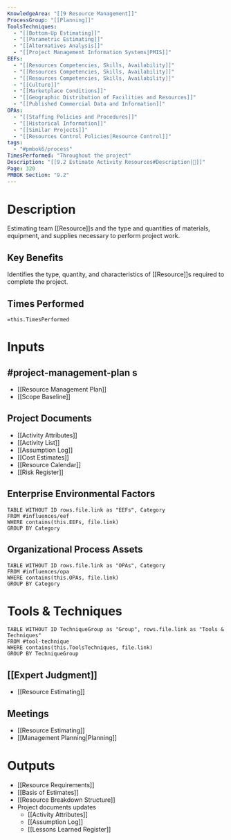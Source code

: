 ```yaml
---
KnowledgeArea: "[[9 Resource Management]]"
ProcessGroup: "[[Planning]]"
ToolsTechniques:
  - "[[Bottom-Up Estimating]]"
  - "[[Parametric Estimating]]"
  - "[[Alternatives Analysis]]"
  - "[[Project Management Information Systems|PMIS]]"
EEFs:
  - "[[Resources Competencies, Skills, Availability]]"
  - "[[Resources Competencies, Skills, Availability]]"
  - "[[Resources Competencies, Skills, Availability]]"
  - "[[Culture]]"
  - "[[Marketplace Conditions]]"
  - "[[Geographic Distribution of Facilities and Resources]]"
  - "[[Published Commercial Data and Information]]"
OPAs:
  - "[[Staffing Policies and Procedures]]"
  - "[[Historical Information]]"
  - "[[Similar Projects]]"
  - "[[Resources Control Policies|Resource Control]]"
tags:
  - "#pmbok6/process"
TimesPerformed: "Throughout the project"
Description: "[[9.2 Estimate Activity Resources#Description|📝]]"
Page: 320
PMBOK Section: "9.2"
---
```

# Description
Estimating team [[Resource]]s and the type and quantities of materials, equipment, and supplies necessary to perform project work.
## Key Benefits
Identifies the type, quantity, and characteristics of [[Resource]]s required to complete the project.
## Times Performed
`=this.TimesPerformed`
# Inputs
## #project-management-plan s
- [[Resource Management Plan]]
- [[Scope Baseline]]
## Project Documents
- [[Activity Attributes]]
- [[Activity List]]
- [[Assumption Log]]
- [[Cost Estimates]]
- [[Resource Calendar]]
- [[Risk Register]]
## Enterprise Environmental Factors
```dataview
TABLE WITHOUT ID rows.file.link as "EEFs", Category
FROM #influences/eef
WHERE contains(this.EEFs, file.link)
GROUP BY Category
```
## Organizational Process Assets
```dataview
TABLE WITHOUT ID rows.file.link as "OPAs", Category
FROM #influences/opa
WHERE contains(this.OPAs, file.link)
GROUP BY Category
```
# Tools & Techniques
```dataview
TABLE WITHOUT ID TechniqueGroup as "Group", rows.file.link as "Tools & Techniques"
FROM #tool-technique
WHERE contains(this.ToolsTechniques, file.link)
GROUP BY TechniqueGroup
```
## [[Expert Judgment]]
- [[Resource Estimating]]
## Meetings
- [[Resource Estimating]]
- [[Management Planning|Planning]]
# Outputs
- [[Resource Requirements]]
- [[Basis of Estimates]]
- [[Resource Breakdown Structure]]
- Project documents updates
	- [[Activity Attributes]]
	- [[Assumption Log]]
	- [[Lessons Learned Register]]